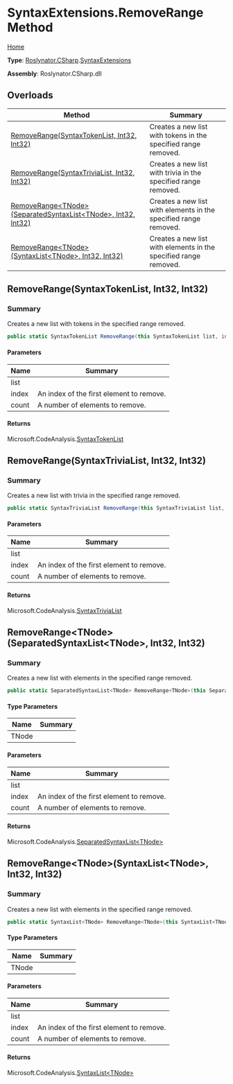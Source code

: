 # SyntaxExtensions\.RemoveRange Method

[Home](../../../../README.md)

**Type**: [Roslynator.CSharp](../../README.md)\.[SyntaxExtensions](../README.md)

**Assembly**: Roslynator\.CSharp\.dll

## Overloads

| Method | Summary |
| ------ | ------- |
| [RemoveRange(SyntaxTokenList, Int32, Int32)](../RemoveRange/README.md#Roslynator_CSharp_SyntaxExtensions_RemoveRange_Microsoft_CodeAnalysis_SyntaxTokenList_System_Int32_System_Int32_) | Creates a new list with tokens in the specified range removed\. |
| [RemoveRange(SyntaxTriviaList, Int32, Int32)](../RemoveRange/README.md#Roslynator_CSharp_SyntaxExtensions_RemoveRange_Microsoft_CodeAnalysis_SyntaxTriviaList_System_Int32_System_Int32_) | Creates a new list with trivia in the specified range removed\. |
| [RemoveRange\<TNode>(SeparatedSyntaxList\<TNode>, Int32, Int32)](#Roslynator_CSharp_SyntaxExtensions_RemoveRange__1_Microsoft_CodeAnalysis_SeparatedSyntaxList___0__System_Int32_System_Int32_) | Creates a new list with elements in the specified range removed\. |
| [RemoveRange\<TNode>(SyntaxList\<TNode>, Int32, Int32)](#Roslynator_CSharp_SyntaxExtensions_RemoveRange__1_Microsoft_CodeAnalysis_SyntaxList___0__System_Int32_System_Int32_) | Creates a new list with elements in the specified range removed\. |

## RemoveRange\(SyntaxTokenList, Int32, Int32\)<a name="Roslynator_CSharp_SyntaxExtensions_RemoveRange_Microsoft_CodeAnalysis_SyntaxTokenList_System_Int32_System_Int32_"></a>

### Summary

Creates a new list with tokens in the specified range removed\.

```csharp
public static SyntaxTokenList RemoveRange(this SyntaxTokenList list, int index, int count)
```

#### Parameters

| Name | Summary |
| ---- | ------- |
| list | |
| index | An index of the first element to remove\. |
| count | A number of elements to remove\. |

#### Returns

Microsoft\.CodeAnalysis\.[SyntaxTokenList](https://docs.microsoft.com/en-us/dotnet/api/microsoft.codeanalysis.syntaxtokenlist)

## RemoveRange\(SyntaxTriviaList, Int32, Int32\)<a name="Roslynator_CSharp_SyntaxExtensions_RemoveRange_Microsoft_CodeAnalysis_SyntaxTriviaList_System_Int32_System_Int32_"></a>

### Summary

Creates a new list with trivia in the specified range removed\.

```csharp
public static SyntaxTriviaList RemoveRange(this SyntaxTriviaList list, int index, int count)
```

#### Parameters

| Name | Summary |
| ---- | ------- |
| list | |
| index | An index of the first element to remove\. |
| count | A number of elements to remove\. |

#### Returns

Microsoft\.CodeAnalysis\.[SyntaxTriviaList](https://docs.microsoft.com/en-us/dotnet/api/microsoft.codeanalysis.syntaxtrivialist)

## RemoveRange\<TNode>\(SeparatedSyntaxList\<TNode>, Int32, Int32\)<a name="Roslynator_CSharp_SyntaxExtensions_RemoveRange__1_Microsoft_CodeAnalysis_SeparatedSyntaxList___0__System_Int32_System_Int32_"></a>

### Summary

Creates a new list with elements in the specified range removed\.

```csharp
public static SeparatedSyntaxList<TNode> RemoveRange<TNode>(this SeparatedSyntaxList<TNode> list, int index, int count) where TNode : Microsoft.CodeAnalysis.SyntaxNode
```

#### Type Parameters

| Name | Summary |
| ---- | ------- |
| TNode | |

#### Parameters

| Name | Summary |
| ---- | ------- |
| list | |
| index | An index of the first element to remove\. |
| count | A number of elements to remove\. |

#### Returns

Microsoft\.CodeAnalysis\.[SeparatedSyntaxList\<TNode>](https://docs.microsoft.com/en-us/dotnet/api/microsoft.codeanalysis.separatedsyntaxlist-1)

## RemoveRange\<TNode>\(SyntaxList\<TNode>, Int32, Int32\)<a name="Roslynator_CSharp_SyntaxExtensions_RemoveRange__1_Microsoft_CodeAnalysis_SyntaxList___0__System_Int32_System_Int32_"></a>

### Summary

Creates a new list with elements in the specified range removed\.

```csharp
public static SyntaxList<TNode> RemoveRange<TNode>(this SyntaxList<TNode> list, int index, int count) where TNode : Microsoft.CodeAnalysis.SyntaxNode
```

#### Type Parameters

| Name | Summary |
| ---- | ------- |
| TNode | |

#### Parameters

| Name | Summary |
| ---- | ------- |
| list | |
| index | An index of the first element to remove\. |
| count | A number of elements to remove\. |

#### Returns

Microsoft\.CodeAnalysis\.[SyntaxList\<TNode>](https://docs.microsoft.com/en-us/dotnet/api/microsoft.codeanalysis.syntaxlist-1)

